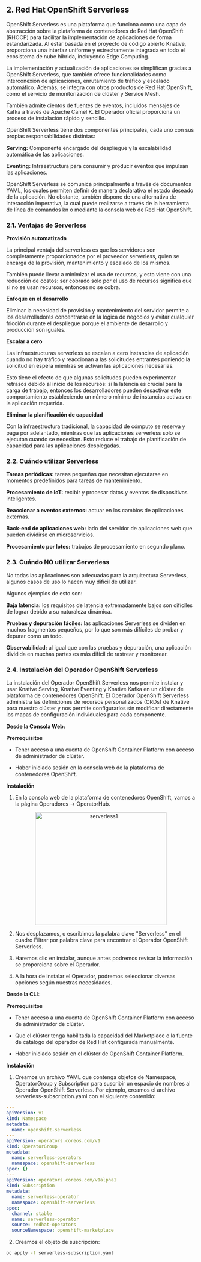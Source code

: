 ## **2. Red Hat OpenShift Serverless**

OpenShift Serverless es una plataforma que funciona como una capa de abstracción sobre la plataforma de contenedores de Red Hat OpenShift (RHOCP) para facilitar la implementación de aplicaciones de forma estandarizada. Al estar basada en el proyecto de código abierto Knative, proporciona una interfaz uniforme y estrechamente integrada en todo el ecosistema de nube híbrida, incluyendo Edge Computing.

La implementación y actualización de aplicaciones se simplifican gracias a OpenShift Serverless, que también ofrece funcionalidades como interconexión de aplicaciones, enrutamiento de tráfico y escalado automático. Además, se integra con otros productos de Red Hat OpenShift, como el servicio de monitorización de clúster y Service Mesh. 

También admite cientos de fuentes de eventos, incluidos mensajes de Kafka a través de Apache Camel K. El Operador oficial proporciona un proceso de instalación rápido y sencillo.

OpenShift Serverless tiene dos componentes principales, cada uno con sus propias responsabilidades distintas:

**Serving:** Componente encargado del despliegue y la escalabilidad automática de las aplicaciones.

**Eventing:** Infraestructura para consumir y producir eventos que impulsan las aplicaciones.

OpenShift Serverless se comunica principalmente a través de documentos YAML, los cuales permiten definir de manera declarativa el estado deseado de la aplicación. No obstante, también dispone de una alternativa de interacción imperativa, la cual puede realizarse a través de la herramienta de línea de comandos kn o mediante la consola web de Red Hat OpenShift.

### **2.1. Ventajas de Serverless**

**Provisión automatizada**

La principal ventaja del serverless es que los servidores son completamente proporcionados por el proveedor serverless, quien se encarga de la provisión, mantenimiento y escalado de los mismos.

También puede llevar a minimizar el uso de recursos, y esto viene con una reducción de costos: ser cobrado solo por el uso de recursos significa que si no se usan recursos, entonces no se cobra.

**Enfoque en el desarrollo**

Eliminar la necesidad de provisión y mantenimiento del servidor permite a los desarrolladores concentrarse en la lógica de negocios y evitar cualquier fricción durante el despliegue porque el ambiente de desarrollo y producción son iguales.

**Escalar a cero**

Las infraestructuras serverless se escalan a cero instancias de aplicación cuando no hay tráfico y reaccionan a las solicitudes entrantes poniendo la solicitud en espera mientras se activan las aplicaciones necesarias.

Esto tiene el efecto de que algunas solicitudes pueden experimentar retrasos debido al inicio de los recursos: si la latencia es crucial para la carga de trabajo, entonces los desarrolladores pueden desactivar este comportamiento estableciendo un número mínimo de instancias activas en la aplicación requerida.

**Eliminar la planificación de capacidad**

Con la infraestructura tradicional, la capacidad de cómputo se reserva y paga por adelantado, mientras que las aplicaciones serverless solo se ejecutan cuando se necesitan. Esto reduce el trabajo de planificación de capacidad para las aplicaciones desplegadas.

### **2.2. Cuándo utilizar Serverless**

**Tareas periódicas:** tareas pequeñas que necesitan ejecutarse en momentos predefinidos para tareas de mantenimiento.

**Procesamiento de IoT:** recibir y procesar datos y eventos de dispositivos inteligentes.

**Reaccionar a eventos externos:** actuar en los cambios de aplicaciones externas.

**Back-end de aplicaciones web:** lado del servidor de aplicaciones web que pueden dividirse en microservicios.

**Procesamiento por lotes:** trabajos de procesamiento en segundo plano.

### **2.3. Cuándo NO utilizar Serverless**

No todas las aplicaciones son adecuadas para la arquitectura Serverless, algunos casos de uso lo hacen muy difícil de utilizar.

Algunos ejemplos de esto son:

**Baja latencia:** los requisitos de latencia extremadamente bajos son difíciles de lograr debido a su naturaleza dinámica.

**Pruebas y depuración fáciles:** las aplicaciones Serverless se dividen en muchos fragmentos pequeños, por lo que son más difíciles de probar y depurar como un todo.

**Observabilidad:** al igual que con las pruebas y depuración, una aplicación dividida en muchas partes es más difícil de rastrear y monitorear.

### **2.4. Instalación del Operador OpenShift Serverless**

La instalación del Operador OpenShift Serverless nos permite instalar y usar Knative Serving, Knative Eventing y Knative Kafka en un clúster de plataforma de contenedores OpenShift. El Operador OpenShift Serverless administra las definiciones de recursos personalizados (CRDs) de Knative para nuestro clúster y nos permite configurarlos sin modificar directamente los mapas de configuración individuales para cada componente.

**Desde la Consola Web:**

**Prerrequisitos**

- Tener acceso a una cuenta de OpenShift Container Platform con acceso de administrador de clúster.

- Haber iniciado sesión en la consola web de la plataforma de contenedores OpenShift.
  
**Instalación**

1. En la consola web de la plataforma de contenedores OpenShift, vamos a la página Operadores → OperatorHub.

<div align="center">
<img src="serverless1.png" alt="serverless1" height="300px" width="350px">
</div>

2. Nos desplazamos, o escribimos la palabra clave "Serverless" en el cuadro Filtrar por palabra clave para encontrar el Operador OpenShift Serverless.

3. Haremos clic en instalar, aunque antes podremos revisar la información se proporciona sobre el Operador.

4. A la hora de instalar el Operador, podremos seleccionar diversas opciones según nuestras necesidades.

**Desde la CLI:**

**Prerrequisitos**

- Tener acceso a una cuenta de OpenShift Container Platform con acceso de administrador de clúster.

- Que el clúster tenga habilitada la capacidad del Marketplace o la fuente de catálogo del operador de Red Hat configurada manualmente.

- Haber iniciado sesión en el clúster de OpenShift Container Platform.

**Instalación**

1. Creamos un archivo YAML que contenga objetos de Namespace, OperatorGroup y Subscription para suscribir un espacio de nombres al Operador OpenShift Serverless. Por ejemplo, creamos el archivo serverless-subscription.yaml con el siguiente contenido:
```yaml
---
apiVersion: v1
kind: Namespace
metadata:
  name: openshift-serverless
---
apiVersion: operators.coreos.com/v1
kind: OperatorGroup
metadata:
  name: serverless-operators
  namespace: openshift-serverless
spec: {}
---
apiVersion: operators.coreos.com/v1alpha1
kind: Subscription
metadata:
  name: serverless-operator
  namespace: openshift-serverless
spec:
  channel: stable
  name: serverless-operator
  source: redhat-operators
  sourceNamespace: openshift-marketplace
```

2. Creamos el objeto de suscripción:
```bash
oc apply -f serverless-subscription.yaml
```
